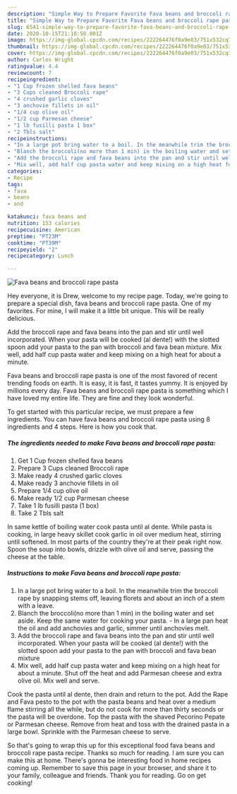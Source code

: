 ```yaml
---
description: "Simple Way to Prepare Favorite Fava beans and broccoli rape pasta"
title: "Simple Way to Prepare Favorite Fava beans and broccoli rape pasta"
slug: 6541-simple-way-to-prepare-favorite-fava-beans-and-broccoli-rape-pasta
date: 2020-10-15T21:18:50.001Z
image: https://img-global.cpcdn.com/recipes/222264476f0a9e03/751x532cq70/fava-beans-and-broccoli-rape-pasta-recipe-main-photo.jpg
thumbnail: https://img-global.cpcdn.com/recipes/222264476f0a9e03/751x532cq70/fava-beans-and-broccoli-rape-pasta-recipe-main-photo.jpg
cover: https://img-global.cpcdn.com/recipes/222264476f0a9e03/751x532cq70/fava-beans-and-broccoli-rape-pasta-recipe-main-photo.jpg
author: Carlos Wright
ratingvalue: 4.4
reviewcount: 7
recipeingredient:
- "1 Cup frozen shelled fava beans"
- "3 Cups cleaned Broccoli rape"
- "4 crushed garlic cloves"
- "3 anchovie fillets in oil"
- "1/4 cup olive oil"
- "1/2 cup Parmesan cheese"
- "1 lb fusilli pasta 1 box"
- "2 Tbls salt"
recipeinstructions:
- "In a large pot bring water to a boil. In the meanwhile trim the broccoli rape by snapping stems off, leaving florets and about an inch of a stem with a leave."
- "Blanch the broccoli(no more than 1 min) in the boiling water and set aside. Keep the same water for cooking your pasta. In a large pan heat the oil and add anchovies and garlic, simmer until anchovies melt."
- "Add the broccoli rape and fava beans into the pan and stir until well incorporated. When your pasta will be cooked (al dente!) with the slotted spoon add your pasta to the pan with broccoli and fava bean mixture"
- "Mix well, add half cup pasta water and keep mixing on a high heat for about a minute. Shut off the heat and add Parmesan cheese and extra olive oil. Mix well and serve."
categories:
- Recipe
tags:
- fava
- beans
- and

katakunci: fava beans and 
nutrition: 153 calories
recipecuisine: American
preptime: "PT23M"
cooktime: "PT39M"
recipeyield: "2"
recipecategory: Lunch

---
```



![Fava beans and broccoli rape pasta](https://img-global.cpcdn.com/recipes/222264476f0a9e03/751x532cq70/fava-beans-and-broccoli-rape-pasta-recipe-main-photo.jpg)

Hey everyone, it is Drew, welcome to my recipe page. Today, we're going to prepare a special dish, fava beans and broccoli rape pasta. One of my favorites. For mine, I will make it a little bit unique. This will be really delicious.

Add the broccoli rape and fava beans into the pan and stir until well incorporated. When your pasta will be cooked (al dente!) with the slotted spoon add your pasta to the pan with broccoli and fava bean mixture. Mix well, add half cup pasta water and keep mixing on a high heat for about a minute.

Fava beans and broccoli rape pasta is one of the most favored of recent trending foods on earth. It is easy, it is fast, it tastes yummy. It is enjoyed by millions every day. Fava beans and broccoli rape pasta is something which I have loved my entire life. They are fine and they look wonderful.


To get started with this particular recipe, we must prepare a few ingredients. You can have fava beans and broccoli rape pasta using 8 ingredients and 4 steps. Here is how you cook that.

<!--inarticleads1-->

##### The ingredients needed to make Fava beans and broccoli rape pasta:

1. Get 1 Cup frozen shelled fava beans
1. Prepare 3 Cups cleaned Broccoli rape
1. Make ready 4 crushed garlic cloves
1. Make ready 3 anchovie fillets in oil
1. Prepare 1/4 cup olive oil
1. Make ready 1/2 cup Parmesan cheese
1. Take 1 lb fusilli pasta (1 box)
1. Take 2 Tbls salt


In same kettle of boiling water cook pasta until al dente. While pasta is cooking, in large heavy skillet cook garlic in oil over medium heat, stirring until softened. In most parts of the country they&#39;re at their peak right now. Spoon the soup into bowls, drizzle with olive oil and serve, passing the cheese at the table. 

<!--inarticleads2-->

##### Instructions to make Fava beans and broccoli rape pasta:

1. In a large pot bring water to a boil. In the meanwhile trim the broccoli rape by snapping stems off, leaving florets and about an inch of a stem with a leave.
1. Blanch the broccoli(no more than 1 min) in the boiling water and set aside. Keep the same water for cooking your pasta. - In a large pan heat the oil and add anchovies and garlic, simmer until anchovies melt.
1. Add the broccoli rape and fava beans into the pan and stir until well incorporated. When your pasta will be cooked (al dente!) with the slotted spoon add your pasta to the pan with broccoli and fava bean mixture
1. Mix well, add half cup pasta water and keep mixing on a high heat for about a minute. Shut off the heat and add Parmesan cheese and extra olive oil. Mix well and serve.


Cook the pasta until al dente, then drain and return to the pot. Add the Rape and Fava pesto to the pot with the pasta beans and heat over a medium flame stirring all the while, but do not cook for more than thirty seconds or the pasta will be overdone. Top the pasta with the shaved Pecorino Pepate or Parmesan cheese. Remove from heat and toss with the drained pasta in a large bowl. Sprinkle with the Parmesan cheese to serve. 

So that's going to wrap this up for this exceptional food fava beans and broccoli rape pasta recipe. Thanks so much for reading. I am sure you can make this at home. There's gonna be interesting food in home recipes coming up. Remember to save this page in your browser, and share it to your family, colleague and friends. Thank you for reading. Go on get cooking!
